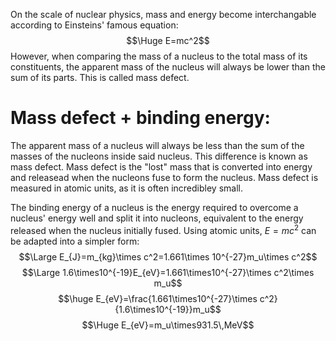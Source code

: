 
On the scale of nuclear physics, mass and energy become interchangable according to Einsteins' famous equation:
$$\Huge E=mc^2$$
However, when comparing the mass of a nucleus to the total mass of its constituents, the apparent mass of the nucleus will always be lower than the sum of its parts. This is called mass defect.

# Mass defect + binding energy:

The apparent mass of a nucleus will always be less than the sum of the masses of the nucleons inside said nucleus. This difference is known as mass defect. Mass defect is the "lost" mass that is converted into energy and releasead when the nucleons fuse to form the nucleus. Mass defect is measured in atomic units, as it is often incredibley small.

The binding energy of a nucleus is the energy required to overcome a nucleus' energy well and split it into nucleons, equivalent to the energy released when the nucleus initially fused. Using atomic units, $E=mc^2$ can be adapted into a simpler form:
$$\Large E_{J}=m_{kg}\times c^2=1.661\times 10^{-27}m_u\times c^2$$
$$\Large 1.6\times10^{-19}E_{eV}=1.661\times10^{-27}\times c^2\times m_u$$
$$\huge E_{eV}=\frac{1.661\times10^{-27}\times c^2}{1.6\times10^{-19}}m_u$$
$$\Huge E_{eV}=m_u\times931.5\,MeV$$